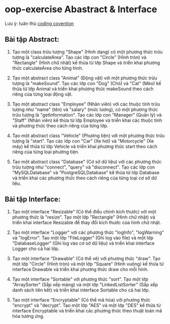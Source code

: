 # oop-exercise Abastract & Interface

Lưu ý: tuân thủ <a href="https://github.com/sang-hv/oop-coding-convention/blob/main/README.md" target="_blank">coding covention</a>

## Bài tập Abstract:

1. Tạo một class trừu tượng "Shape" (Hình dạng) có một phương thức trừu tượng là "calculateArea". Tạo các lớp con "Circle" (Hình tròn) và "Rectangle" (Hình chữ nhật) kế thừa từ lớp Shape và triển khai phương thức calculateArea cho từng hình.

2. Tạo một abstract class "Animal" (Động vật) với một phương thức trừu tượng là "makeSound". Tạo các lớp con "Dog" (Chó) và "Cat" (Mèo) kế thừa từ lớp Animal và triển khai phương thức makeSound theo cách riêng của từng loại động vật.

3. Tạo một abstract class "Employee" (Nhân viên) với các thuộc tính trừu tượng như "name" (tên) và "salary" (mức lương), có một phương thức trừu tượng là "getInformation". Tạo các lớp con "Manager" (Quản lý) và "Staff" (Nhân viên) kế thừa từ lớp Employee và triển khai các thuộc tính và phương thức theo cách riêng của từng lớp.

4. Tạo một abstract class "Vehicle" (Phương tiện) với một phương thức trừu tượng là "start". Tạo các lớp con "Car" (Xe hơi) và "Motorcycle" (Xe máy) kế thừa từ lớp Vehicle và triển khai phương thức start theo cách riêng của từng loại phương tiện.

5. Tạo một abstract class "Database" (Cơ sở dữ liệu) với các phương thức trừu tượng như "connect", "query" và "disconnect". Tạo các lớp con "MySQLDatabase" và "PostgreSQLDatabase" kế thừa từ lớp Database và triển khai các phương thức theo cách riêng của từng loại cơ sở dữ liệu.

## Bài tập Interface:

1. Tạo một interface "Resizable" (Có thể điều chỉnh kích thước) với một phương thức là "resize". Tạo một lớp "Rectangle" (Hình chữ nhật) và triển khai interface Resizable để thay đổi kích thước của hình chữ nhật.

2. Tạo một interface "Logger" với các phương thức "logInfo", "logWarning" và "logError". Tạo một lớp "FileLogger" (Ghi log vào file) và một lớp "DatabaseLogger" (Ghi log vào cơ sở dữ liệu) và triển khai interface Logger cho cả hai lớp.

3. Tạo một interface "Drawable" (Có thể vẽ) với phương thức "draw". Tạo một lớp "Circle" (Hình tròn) và một lớp "Square" (Hình vuông) kế thừa từ interface Drawable và triển khai phương thức draw cho mỗi hình.

4. Tạo một interface "Sortable" với phương thức "sort". Tạo một lớp "ArraySorter" (Sắp xếp mảng) và một lớp "LinkedListSorter" (Sắp xếp danh sách liên kết) và triển khai interface Sortable cho cả hai lớp.

5. Tạo một interface "Encryptable" (Có thể mã hóa) với phương thức "encrypt" và "decrypt". Tạo một lớp "AES" và một lớp "DES" kế thừa từ interface Encryptable và triển khai các phương thức theo thuật toán mã hóa tương ứng.
